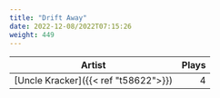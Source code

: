 ```yaml
---
title: "Drift Away"
date: 2022-12-08/2022T07:15:26
weight: 449
---
```




 Artist | Plays 
----- | -----:
[Uncle Kracker]({{< ref "t58622">}}) | 4

